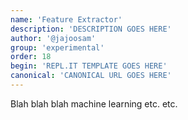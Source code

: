 ```yaml
---
name: 'Feature Extractor'
description: 'DESCRIPTION GOES HERE'
author: '@jajoosam'
group: 'experimental'
order: 18
begin: 'REPL.IT TEMPLATE GOES HERE'
canonical: 'CANONICAL URL GOES HERE'
---
```


Blah blah blah machine learning etc. etc.
